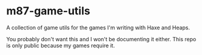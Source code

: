 m87-game-utils
==============

A collection of game utils for the games I'm writing with Haxe and Heaps.

You probably don't want this and I won't be documenting it either. This repo is
only public because my games require it.
